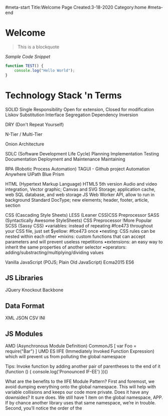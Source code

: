 #meta-start
Title:Welcome Page
Created:3-18-2020
Category:home
#meta-end
# Welcome

> This is a blockquote

*Sample Code Snippet*
```js
function TEST() {
    console.log("Hello World");
}
```
# Technology Stack 'n Terms

SOLID
	Single Responsibility
	Open for extension, Closed for modification
	Liskov Substitution
	Interface Segregation
	Dependency Inversion

DRY (Don't Repeat Yourself)

N-Tier / Multi-Tier

Onion Architecture

SDLC (Software Development Life Cycle)
	Planning
	Implementation
	Testing
	Documentation
	Deployment and Maintenance
	Maintaining

RPA (Robotic Process Automation)
	TAGUI - Github project
	Automation Anywhere
	UiPath
	Blue Prism


HTML (Hypertext Markup Language)
HTML5 
	5th version 
	Audio and video integration,
	Vector graphic; Canvas and SVG
	Storage; application cache, web SQL database, and web storage
	JS Web Worker API, allow to run in background
	Standard DocType; <!Doctype html>
	new elements; header, footer, article, section

CSS (Cascading Style Sheets)
LESS (Leaner CSS)CSS Preprocessor
SASS (Syntactically Awesome StyleSheets) CSS Preprocessor !More Popular
SCSS (Sassy CSS)
	•variables: instead of repeating #fce473 throughout your CSS file, just set $yellow: #fce473 once
	•nesting: CSS rules can be nested within each other
	•mixins: custom functions that can accept parameters and will prevent useless repetitions
	•extensions: an easy way to inherit the same properties of another selector
	•operators: adding/substracting/multiplying/dividing values


Vanilla JavaScript (POJS; Plain Old JavaScript)
Ecma2015
ES6

## JS Libraries
JQuery
Knockout
Backbone

## Data Format
XML
JSON
CSV
INI

## JS Modules
AMD (Asynchronous Module Definition)
CommonJS [ var Foo = require("Bar") ]
UMD
ES
IIFE (Immediately Invoked Function Expression)
  which will prevent us from polluting the global namespace

  Tips: Invoke function by adding another pair of parentheses to the end of it
(function () {
  console.log('Pronounced IF-EE')
})()

What are the benefits to the IIFE Module Pattern? First and foremost, we avoid dumping everything onto the global namespace. 
This will help with variable collisions and keeps our code more private. Does it have any downsides? It sure does. 
We still have 1 item on the global namespace, APP. If by chance another library uses that same namespace, we’re in trouble. 
Second, you’ll notice the order of the <script> tags in our index.html file matter. If you don’t have the scripts in the 
exact order they are now, the app will break.


AJAX
Fetch

Promise

## Module Loader
RequireJS
Browserify

## Bundlers
WebPack (CSS+JS)
TypeScript (AMD & SystemJS only)
RollupJS
ParcelJS (CSS+JS)
Browserify

Node
NPM
Yarn

## Linting
ESLint
TSLint
Flow (React)

## Compiler
BabelJS
TypeScript

## Task Runner
GruntJS

## Unit Testing (Test Runner, Assertion, Mocks, Spys)
  (BDD Behavior-driven development vs. TDD Test-driven development)

Moq
JSUnit - testing Java based web application
UnitJS - assertion library, works with popular test-runners
QUnit - JQuery
Mocha - NodeJS
Jamine -BDD
Karma
Jest - Facebook
AVA

Web Assembly

## Tree-Shaking
 All imports must be place top of file. The reason this design decision was made was because 
 by forcing modules to be static, the loader can statically analyze the module tree, figure out 
 which code is actually being used, and drop the unused code from your bundle.



## Media Queries vs. Element Queries

Media queries: Imagine a design with a sidebar and a content area. In a responsive, 
fluent design both the sidebar and the content has "unknown" widths. 
Trying to add e.g. a responsive grid into the content area which relies on media queries, 
where you have no knowledge of how much space your content occupies, is in my opinion almost an 
impossible task.

Element queries: An element query is similar to a media query in that, if a condition is met, 
some CSS will be applied. Element query conditions (such as min-width, max-width, min-height and 
max-height) are based on elements, instead of the browser viewport.


## DI Lifetime services

### Transient
Transient lifetime services (AddTransient) are created each time they're requested from the 
service container. 
This lifetime works best for lightweight, stateless services.


### Scoped
Scoped lifetime services (AddScoped) are created once per client request (connection).


### Singleton
Singleton lifetime services (AddSingleton) are created the first time they're requested 
(or when Startup.ConfigureServices is run and an instance is specified with the service 
registration). Every subsequent request uses the same instance. If the app requires 
singleton behavior, allowing the service container to manage the service's lifetime 
is recommended. Don't implement the singleton design pattern and provide user code to 
manage the object's lifetime in the class.